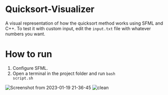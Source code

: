 # Quicksort-Visualizer
A visual representation of how the quicksort method works using SFML and C++. To test it with custom input, edit the <code>input.txt</code> file with whatever numbers you want.

# How to run
1. Configure SFML.
2. Open a terminal in the project folder and run <code>bash script.sh</code>

![Screenshot from 2023-01-19 21-36-45](https://user-images.githubusercontent.com/92313524/213543821-7fceaf28-15a8-4536-a038-41690437455f.png)
![clean](https://user-images.githubusercontent.com/92313524/213543879-ae7b2119-fa0f-4277-ba40-83304f20dd8c.png)

